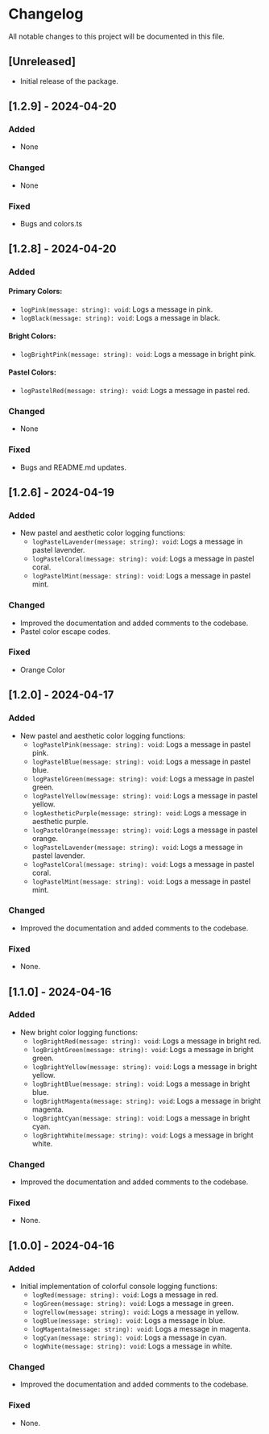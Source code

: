 # Changelog

All notable changes to this project will be documented in this file.

## [Unreleased]

- Initial release of the package.

## [1.2.9] - 2024-04-20

### Added

- None

### Changed

- None

### Fixed

- Bugs and colors.ts

## [1.2.8] - 2024-04-20

### Added

#### Primary Colors:

- `logPink(message: string): void`: Logs a message in pink.
- `logBlack(message: string): void`: Logs a message in black.

#### Bright Colors:

- `logBrightPink(message: string): void`: Logs a message in bright pink.

#### Pastel Colors:

- `logPastelRed(message: string): void`: Logs a message in pastel red.

### Changed

- None

### Fixed

- Bugs and README.md updates.

## [1.2.6] - 2024-04-19

### Added

- New pastel and aesthetic color logging functions:
  - `logPastelLavender(message: string): void`: Logs a message in pastel lavender.
  - `logPastelCoral(message: string): void`: Logs a message in pastel coral.
  - `logPastelMint(message: string): void`: Logs a message in pastel mint.

### Changed

- Improved the documentation and added comments to the codebase.
- Pastel color escape codes.

### Fixed

- Orange Color

## [1.2.0] - 2024-04-17

### Added

- New pastel and aesthetic color logging functions:
  - `logPastelPink(message: string): void`: Logs a message in pastel pink.
  - `logPastelBlue(message: string): void`: Logs a message in pastel blue.
  - `logPastelGreen(message: string): void`: Logs a message in pastel green.
  - `logPastelYellow(message: string): void`: Logs a message in pastel yellow.
  - `logAestheticPurple(message: string): void`: Logs a message in aesthetic purple.
  - `logPastelOrange(message: string): void`: Logs a message in pastel orange.
  - `logPastelLavender(message: string): void`: Logs a message in pastel lavender.
  - `logPastelCoral(message: string): void`: Logs a message in pastel coral.
  - `logPastelMint(message: string): void`: Logs a message in pastel mint.

### Changed

- Improved the documentation and added comments to the codebase.

### Fixed

- None.

## [1.1.0] - 2024-04-16

### Added

- New bright color logging functions:
  - `logBrightRed(message: string): void`: Logs a message in bright red.
  - `logBrightGreen(message: string): void`: Logs a message in bright green.
  - `logBrightYellow(message: string): void`: Logs a message in bright yellow.
  - `logBrightBlue(message: string): void`: Logs a message in bright blue.
  - `logBrightMagenta(message: string): void`: Logs a message in bright magenta.
  - `logBrightCyan(message: string): void`: Logs a message in bright cyan.
  - `logBrightWhite(message: string): void`: Logs a message in bright white.

### Changed

- Improved the documentation and added comments to the codebase.

### Fixed

- None.

## [1.0.0] - 2024-04-16

### Added

- Initial implementation of colorful console logging functions:
  - `logRed(message: string): void`: Logs a message in red.
  - `logGreen(message: string): void`: Logs a message in green.
  - `logYellow(message: string): void`: Logs a message in yellow.
  - `logBlue(message: string): void`: Logs a message in blue.
  - `logMagenta(message: string): void`: Logs a message in magenta.
  - `logCyan(message: string): void`: Logs a message in cyan.
  - `logWhite(message: string): void`: Logs a message in white.

### Changed

- Improved the documentation and added comments to the codebase.

### Fixed

- None.
